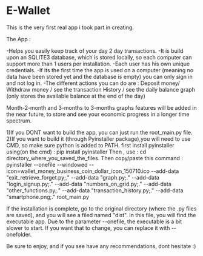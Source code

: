 # E-Wallet
This is the very first real app i took part in creating.

The App :

-Helps you easily keep track of your day 2 day transactions.
-It is build upon an SQLITE3 database, which is stored locally, so each computer can support more than 1 users per installation.
-Each user has his own unique credentials.
-If its the first time the app is used on a computer (meaning no data have been stored yet and the database is empty) you can only sign in and not log in.
-The different actions you can do are : Deposit money/ Withdraw money / see the transaction History / see the daily balance graph (only stores the available balance at the end of the day)

Month-2-month and 3-months to 3-months graphs features will be added in the near future, to store and see your economic progress in a longer time spectrum.


1)If you DONT want to build the app, you can just run the root_main.py file.
2)If you want to build it (through Pyinstaller package),you will need to use CMD, so make sure python is added to PATH. first install pyinstaller using(on the cmd) : pip install pyinstaller 
Then , use : cd directory_where_you_saved_the_files. Then copy/paste this command : pyinstaller --onefile --windowed --icon=wallet_money_business_coin_dollar_icon_150710.ico --add-data "exit_retrieve_forget.py;." --add-data "graph.py;." --add-data "login_signup.py;." --add-data "numbers_on_grid.py;." --add-data "other_functions.py;." --add-data "transaction_history.py;." --add-data "smartphone.png;." root_main.py

If the installation is complete, go to the original directory (where the .py files are saved), and you will see a filed named "dist". In this file, you will find the executable app.
Due to the parameter --onefile, the executable is a bit slower to start. If you want that to change, you can replace it with --onefolder.

Be sure to enjoy, and if you see have any recommendations, dont hesitate :)


